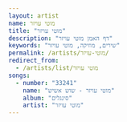 ```yaml
---
layout: artist
name: מוטי עויזר
title: "מוטי עויזר"
description: "דף האמן מוטי עויזר"
keywords: "שירים, מוזיקה, מוטי עויזר"
permalink: /artists/מוטי-עויזר/
redirect_from:
  - /artists/list/מוטי עויזר
songs:
  - number: "33241"
    name: "מוטי עויזר - שוש אשיש"
    album: "סינגלים"
    artist: "מוטי עויזר"
---
```

